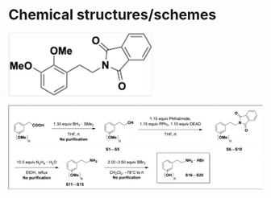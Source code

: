 # Chemical structures/schemes

![An example of a chemical structure](../../../.gitbook/assets/screenshot-2020-07-01-at-16.23.50.png)

![An example of a chemical structure](../../../.gitbook/assets/screenshot-2020-07-01-at-16.16.49%20%281%29.png)


